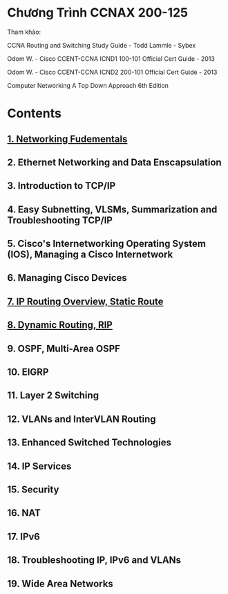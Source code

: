 # Chương Trình CCNAX 200-125
Tham khảo: 

CCNA Routing and Switching Study Guide - Todd Lammle - Sybex

Odom W. - Cisco CCENT-CCNA ICND1 100-101 Official Cert Guide - 2013

Odom W. - Cisco CCENT-CCNA ICND2 200-101 Official Cert Guide - 2013

Computer Networking A Top Down Approach 6th Edition 

# Contents
## [1. Networking Fudementals](https://github.com/nhuhp/CCNA/tree/master/Networking_Fundementals)
## 2. Ethernet Networking and Data Enscapsulation
## 3. Introduction to TCP/IP
## 4. Easy Subnetting, VLSMs, Summarization and Troubleshooting TCP/IP
## 5. Cisco's Internetworking Operating System (IOS), Managing a Cisco Internetwork
## 6. Managing Cisco Devices
## [7. IP Routing Overview, Static Route](https://github.com/nhuhp/CCNA/tree/master/Routing_Overview)
## [8. Dynamic Routing, RIP](https://github.com/nhuhp/CCNA/tree/master/Dynamic_Routing_RIP)
## 9. OSPF, Multi-Area OSPF
## 10. EIGRP
## 11. Layer 2 Switching
## 12. VLANs and InterVLAN Routing 
## 13. Enhanced Switched Technologies
## 14. IP Services
## 15. Security
## 16. NAT
## 17. IPv6
## 18. Troubleshooting IP, IPv6 and VLANs
## 19. Wide Area Networks
